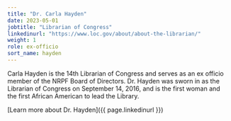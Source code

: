 ```yaml
---
title: "Dr. Carla Hayden"
date: 2023-05-01
jobtitle: "Librarian of Congress"
linkedinurl: "https://www.loc.gov/about/about-the-librarian/"
weight: 1
role: ex-officio
sort_name: hayden
---
```


Carla Hayden is the 14th Librarian of Congress and
serves as an ex officio member of the NRPF Board of Directors.
Dr. Hayden was sworn in as the Librarian of Congress on September 14, 2016,
and is the first woman and the first African American to lead the Library.

[Learn more about Dr. Hayden]({{ page.linkedinurl }})
